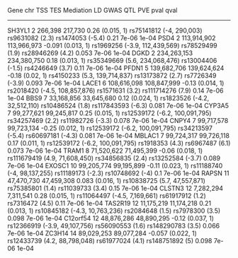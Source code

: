 

   Gene     chr       TSS           TES           Mediation                     LD                       GWAS                 QTL            PVE    pval    qval  
---------- ----- ------------- ------------- ------------------- -------------------------------- ------------------- -------------------- ------- ------- -------
  SH3YL1     2      266,398       217,730      0.26 (0.015, 1)     rs75141812 (-4,     290,003)     rs9631082 (2.3)     rs1474053 (-5.4)    0.21    7e-06   1e-04 
   PSD4      2    113,914,902   113,966,973   -0.091 (0.013, 1)   rs1969256 (-3.9, 112,439,569)    rs78529499 (1.9)     rs28946269 (4.2)    0.053   7e-06   1e-04 
   DGKD      2    234,263,153   234,380,750    0.18 (0.013, 1)    rs35349669 (5.6, 234,068,476)    rs13004406 (-1.5)    rs4246649 (3.7)     0.11    7e-06   1e-04 
  PFDN1      5    139,682,706   139,624,624    -0.18 (0.02, 1)     rs4150233 (5.3, 139,714,837)    rs13173872 (2.7)     rs7726349 (-3.9)    0.093   7e-06   1e-04 
  LACE1      6    108,616,098   108,847,999   -0.13 (0.014, 1)    rs2018420 (-4.5, 108,857,876)     rs1571631 (3.2)    rs111714276 (7.9)    0.14    7e-06   1e-04 
   BBS9      7    33,168,856    33,645,680     0.12 (0.024, 1)    rs1823526 (-4.2,  32,512,110)    rs10486524 (1.8)    rs117843593 (-6.3)   0.081   7e-06   1e-04 
  CYP3A5     7    99,277,621    99,245,817     0.25 (0.015, 1)    rs12539172 (-6.2, 100,091,795)   rs34257469 (2.2)    rs11982726 (-3.3)    0.078   7e-06   1e-04 
  CNPY4      7    99,717,578    99,723,134    -0.25 (0.012, 1)    rs12539172 (-6.2, 100,091,795)   rs34213597 (-5.4)   rs60697181 (-4.3)    0.081   7e-06   1e-04 
  MBLAC1     7    99,724,317    99,726,118     0.17 (0.011, 1)    rs12539172 (-6.2, 100,091,795)    rs1918353 (4.3)     rs6967487 (6.1)     0.073   7e-06   1e-04 
  TRAM1      8    71,520,622    71,495,399    -0.06 (0.018, 1)    rs111679419 (4.9,  71,608,450)   rs34856835 (2.4)    rs13252584 (-3.7)    0.089   7e-06   1e-04 
  EXOSC1    10    99,205,774    99,195,899    -0.11 (0.023, 1)     rs11188740 (-4,  98,137,255)    rs11189173 (-2.3)    rs10748692 (-4)      0.1    7e-06   1e-04 
  RAPSN     11    47,470,730    47,459,308    0.083 (0.016, 1)    rs10838725 (5.7,  47,557,871)    rs75385801 (1.4)     rs11039733 (3.4)    0.15    7e-06   1e-04 
  CLSTN3    12     7,282,294     7,311,541     0.28 (0.015, 1)    rs11064497 (-4.5,   7,169,661)   rs61917912 (1.2)     rs7316472 (4.5)     0.11    7e-06   1e-04 
 TAS2R19    12    11,175,219    11,174,218     0.21 (0.013, 1)    rs10845182 (-4.3,  10,763,236)    rs2084648 (1.5)     rs7978300 (3.5)     0.098   7e-06   1e-04 
 C12orf54   12    48,876,286    48,890,295    -0.12 (0.037, 1)    rs12366919 (-3.9,  49,107,756)   rs56090553 (1.6)    rs148290783 (3.5)    0.066   7e-06   1e-04 
  ZC3H14    14    89,029,253    89,077,284    -0.057 (0.022, 1)   rs12433739 (4.2,  88,798,048)    rs61977024 (4.1)     rs148751892 (5)     0.098   7e-06   1e-04 


